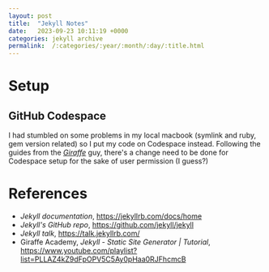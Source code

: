 ```yaml
---
layout: post
title:  "Jekyll Notes"
date:   2023-09-23 10:11:19 +0000
categories: jekyll archive
permalink:  /:categories/:year/:month/:day/:title.html
---
```


# Setup

## GitHub Codespace

I had stumbled on some problems in my local macbook (symlink and ruby, gem version related) so I put my code on Codespace instead. Following the guides from the _[Giraffe](https://www.youtube.com/@GiraffeAcademy)_ guy, there's a change need to be done for Codespace setup for the sake of user permission (I guess?)

<script src="https://gist.github.com/dduyanhhoang/0e615192913da8fef90328d015454eb0.js"></script>



# References 

- _Jekyll documentation_, <https://jekyllrb.com/docs/home>
- _Jekyll's GitHub repo_, <https://github.com/jekyll/jekyll>
- _Jekyll talk_, <https://talk.jekyllrb.com/>
- Giraffe Academy, _Jekyll - Static Site Generator \| Tutorial_, <https://www.youtube.com/playlist?list=PLLAZ4kZ9dFpOPV5C5Ay0pHaa0RJFhcmcB>
